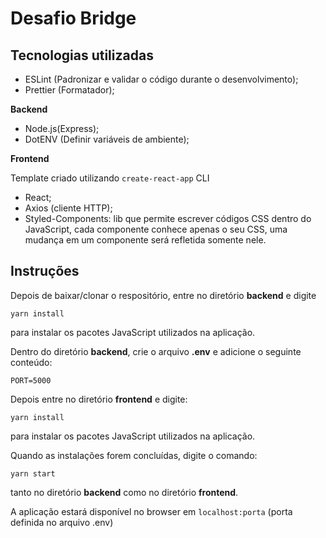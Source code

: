 # Desafio Bridge

## Tecnologias utilizadas

  - ESLint (Padronizar e validar o código durante o desenvolvimento);
  - Prettier (Formatador);

**Backend**

  - Node.js(Express);
  - DotENV (Definir variáveis de ambiente);

**Frontend**

  Template criado utilizando `create-react-app` CLI
  - React;
  - Axios (cliente HTTP);
  - Styled-Components: lib que permite escrever códigos CSS dentro do JavaScript,
    cada componente conhece apenas o seu CSS, uma mudança em um componente será 
    refletida somente nele.

## Instruções

Depois de baixar/clonar o respositório, entre no diretório **backend** e digite

`yarn install`

para instalar os pacotes JavaScript utilizados na aplicação.

Dentro do diretório **backend**, crie o arquivo **.env** e adicione o seguinte conteúdo:

```
PORT=5000

```

Depois entre no diretório **frontend** e digite:

`yarn install`

para instalar os pacotes JavaScript utilizados na aplicação.


Quando as instalações forem concluídas, digite o comando:

`yarn start`

tanto no diretório **backend** como no diretório **frontend**.

A aplicação estará disponível no browser em `localhost:porta`
(porta definida no arquivo .env)
